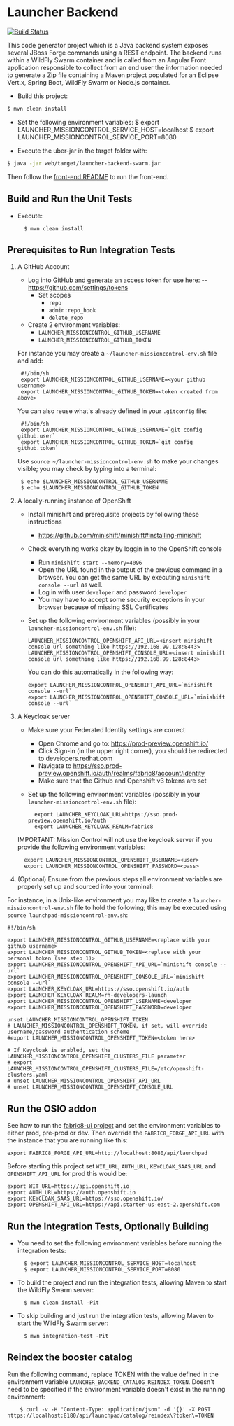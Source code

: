 # Launcher Backend

[![Build Status](https://ci.centos.org/view/Devtools/job/devtools-launcher-backend-generator-build-master/badge/icon)](https://ci.centos.org/view/Devtools/job/devtools-launcher-backend-generator-build-master/)

This code generator project which is a Java backend system exposes several JBoss Forge commands
using a REST endpoint. The backend runs within a WildFly Swarm container and is called from
an Angular Front application responsible to collect from an end user the information needed to generate
a Zip file containing a Maven project populated for an Eclipse Vert.x, Spring Boot, WildFly Swarm or Node.js
container.

* Build this project:
```bash
$ mvn clean install
```

* Set the following environment variables: 
		$ export LAUNCHER_MISSIONCONTROL_SERVICE_HOST=localhost
		$ export LAUNCHER_MISSIONCONTROL_SERVICE_PORT=8080

* Execute the uber-jar in the target folder with:
```bash
$ java -jar web/target/launcher-backend-swarm.jar
```

Then follow the [front-end README](https://github.com/fabric8-launcher/launcher-frontend/blob/master/README.md) to run the front-end.

Build and Run the Unit Tests
----------------------------

* Execute:

        $ mvn clean install

Prerequisites to Run Integration Tests
--------------------------------------

1. A GitHub Account

    * Log into GitHub and generate an access token for use here:
    --  https://github.com/settings/tokens
        * Set scopes
            * `repo`
            * `admin:repo_hook`
            * `delete_repo`
    * Create 2 environment variables:
        * `LAUNCHER_MISSIONCONTROL_GITHUB_USERNAME`
        * `LAUNCHER_MISSIONCONTROL_GITHUB_TOKEN`

    For instance you may create a `~/launcher-missioncontrol-env.sh` file and add:
    
        #!/bin/sh
        export LAUNCHER_MISSIONCONTROL_GITHUB_USERNAME=<your github username>
        export LAUNCHER_MISSIONCONTROL_GITHUB_TOKEN=<token created from above>
    
    You can also reuse what's already defined in your `.gitconfig` file:
    
        #!/bin/sh
        export LAUNCHER_MISSIONCONTROL_GITHUB_USERNAME=`git config github.user`
        export LAUNCHER_MISSIONCONTROL_GITHUB_TOKEN=`git config github.token`

    Use `source ~/launcher-missioncontrol-env.sh` to make your changes visible; you may check by typing into a terminal:

        $ echo $LAUNCHER_MISSIONCONTROL_GITHUB_USERNAME
        $ echo $LAUNCHER_MISSIONCONTROL_GITHUB_TOKEN

     
2. A locally-running instance of OpenShift 

    * Install minishift and prerequisite projects by following these instructions
        * https://github.com/minishift/minishift#installing-minishift
	
    * Check everything works okay by loggin in to the OpenShift console
        * Run `minishift start --memory=4096`
        * Open the URL found in the output of the previous command in a browser. You can get the same URL by executing `minishift console --url` as well.
        * Log in with user `developer` and password `developer`
        * You may have to accept some security exceptions in your browser because of missing SSL Certificates

    * Set up the following environment variables (possibly in your `launcher-missioncontrol-env.sh` file):
        ```
        LAUNCHER_MISSIONCONTROL_OPENSHIFT_API_URL=<insert minishift console url something like https://192.168.99.128:8443>
        LAUNCHER_MISSIONCONTROL_OPENSHIFT_CONSOLE_URL=<insert minishift console url something like https://192.168.99.128:8443>
        ```
        
        You can do this automatically in the following way:       
        ```
        export LAUNCHER_MISSIONCONTROL_OPENSHIFT_API_URL=`minishift console --url`
        export LAUNCHER_MISSIONCONTROL_OPENSHIFT_CONSOLE_URL=`minishift console --url`
        ```

3. A Keycloak server

    * Make sure your Federated Identity settings are correct
        * Open Chrome and go to: https://prod-preview.openshift.io/
        * Click Sign-in (in the upper right corner), you should be redirected to developers.redhat.com
        * Navigate to https://sso.prod-preview.openshift.io/auth/realms/fabric8/account/identity
        * Make sure that the Github and Openshift v3 tokens are set

    * Set up the following environment variables (possibly in your `launcher-missioncontrol-env.sh` file): 
      ```
        export LAUNCHER_KEYCLOAK_URL=https://sso.prod-preview.openshift.io/auth
        export LAUNCHER_KEYCLOAK_REALM=fabric8
      ```
    IMPORTANT: Mission Control will not use the keycloak server if you provide the following environment variables:
      ```    
        export LAUNCHER_MISSIONCONTROL_OPENSHIFT_USERNAME=<user>
        export LAUNCHER_MISSIONCONTROL_OPENSHIFT_PASSWORD=<pass>
      ```

4. (Optional) Ensure from the previous steps all environment variables are properly set up and sourced into your terminal:

For instance, in a Unix-like environment you may like to create a `launcher-missioncontrol-env.sh` file to hold the following; this may be executed using `source launchpad-missioncontrol-env.sh`: 

```
#!/bin/sh 

export LAUNCHER_MISSIONCONTROL_GITHUB_USERNAME=<replace with your github username>
export LAUNCHER_MISSIONCONTROL_GITHUB_TOKEN=<replace with your personal token (see step 1)>
export LAUNCHER_MISSIONCONTROL_OPENSHIFT_API_URL=`minishift console --url`
export LAUNCHER_MISSIONCONTROL_OPENSHIFT_CONSOLE_URL=`minishift console --url`
export LAUNCHER_KEYCLOAK_URL=https://sso.openshift.io/auth
export LAUNCHER_KEYCLOAK_REALM=rh-developers-launch
export LAUNCHER_MISSIONCONTROL_OPENSHIFT_USERNAME=developer
export LAUNCHER_MISSIONCONTROL_OPENSHIFT_PASSWORD=developer

unset LAUNCHER_MISSIONCONTROL_OPENSHIFT_TOKEN
# LAUNCHER_MISSIONCONTROL_OPENSHIFT_TOKEN, if set, will override username/password authentication scheme
#export LAUNCHER_MISSIONCONTROL_OPENSHIFT_TOKEN=<token here>

# If Keycloak is enabled, set the LAUNCHER_MISSIONCONTROL_OPENSHIFT_CLUSTERS_FILE parameter
# export LAUNCHER_MISSIONCONTROL_OPENSHIFT_CLUSTERS_FILE=/etc/openshift-clusters.yaml 
# unset LAUNCHER_MISSIONCONTROL_OPENSHIFT_API_URL
# unset LAUNCHER_MISSIONCONTROL_OPENSHIFT_CONSOLE_URL

``` 
Run the OSIO addon
------------------
See how to run the [fabric8-ui project](https://github.com/fabric8-ui/fabric8-ui) and set the environment variables to either prod, pre-prod or dev.
Then override the `FABRIC8_FORGE_API_URL` with the instance that you are running like this:
```
export FABRIC8_FORGE_API_URL=http://localhost:8080/api/launchpad
```
Before starting this project set `WIT_URL`, `AUTH_URL`, `KEYCLOAK_SAAS_URL` and `OPENSHIFT_API_URL` for prod this would be:
```
export WIT_URL=https://api.openshift.io                         
export AUTH_URL=https://auth.openshift.io
export KEYCLOAK_SAAS_URL=https://sso.openshift.io/
export OPENSHIFT_API_URL=https://api.starter-us-east-2.openshift.com
```
        
Run the Integration Tests, Optionally Building
----------------------------------------------

* You need to set the following environment variables before running the integration tests: 

		$ export LAUNCHER_MISSIONCONTROL_SERVICE_HOST=localhost
		$ export LAUNCHER_MISSIONCONTROL_SERVICE_PORT=8080


* To build the project and run the integration tests, allowing Maven to start the WildFly Swarm server:
 
        $ mvn clean install -Pit


* To skip building and just run the integration tests, allowing Maven to start the WildFly Swarm server:

        $ mvn integration-test -Pit

Reindex the booster catalog
---------------------------

Run the following command, replace TOKEN with the value defined in the environment variable `LAUNCHER_BACKEND_CATALOG_REINDEX_TOKEN`. Doesn't need to be specified if the environment variable doesn't exist in the running environment:

        $ curl -v -H "Content-Type: application/json" -d '{}' -X POST  https://localhost:8180/api/launchpad/catalog/reindex\?token\=TOKEN



